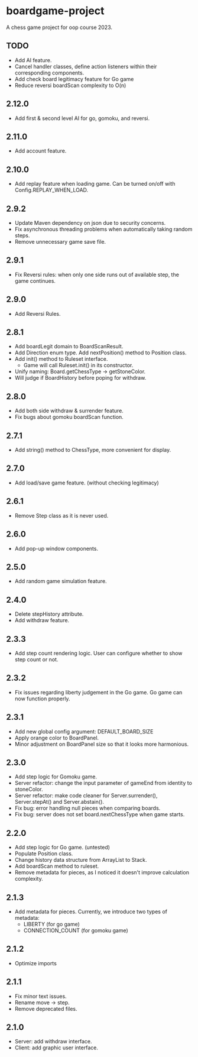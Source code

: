 # boardgame-project
A chess game project for oop course 2023.

## TODO

- Add AI feature.
- Cancel handler classes, define action listeners within their corresponding components.
- Add check board legitimacy feature for Go game
- Reduce reversi boardScan complexity to O(n)

## 2.12.0
- Add first & second level AI for go, gomoku, and reversi.

## 2.11.0
- Add account feature.

## 2.10.0
- Add replay feature when loading game. Can be turned on/off with Config.REPLAY_WHEN_LOAD.

## 2.9.2
- Update Maven dependency on json due to security concerns.
- Fix asynchronous threading problems when automatically taking random steps.
- Remove unnecessary game save file.

## 2.9.1
- Fix Reversi rules: when only one side runs out of available step, the game continues.

## 2.9.0

- Add Reversi Rules.

## 2.8.1

- Add boardLegit domain to BoardScanResult.
- Add Direction enum type. Add nextPosition() method to Position class.
- Add init() method to Ruleset interface.
  - Game will call Ruleset.init() in its constructor.
- Unify naming: Board.getChessType -> getStoneColor.
- Will judge if BoardHistory before poping for withdraw.

## 2.8.0
- Add both side withdraw & surrender feature.
- Fix bugs about gomoku boardScan function.

## 2.7.1
- Add string() method to ChessType, more convenient for display.

## 2.7.0
- Add load/save game feature. (without checking legitimacy)

## 2.6.1
- Remove Step class as it is never used.

## 2.6.0
- Add pop-up window components.

## 2.5.0
- Add random game simulation feature.

## 2.4.0
- Delete stepHistory attribute.
- Add withdraw feature.

## 2.3.3
- Add step count rendering logic. User can configure whether to show step count or not.

## 2.3.2
- Fix issues regarding liberty judgement in the Go game. Go game can now function properly.

## 2.3.1
- Add new global config argument: DEFAULT_BOARD_SIZE
- Apply orange color to BoardPanel.
- Minor adjustment on BoardPanel size so that it looks more harmonious.

## 2.3.0
- Add step logic for Gomoku game.
- Server refactor: change the input parameter of gameEnd from identity to stoneColor.
- Server refactor: make code cleaner for Server.surrender(), Server.stepAt() and Server.abstain().
- Fix bug: error handling null pieces when comparing boards.
- Fix bug: server does not set board.nextChessType when game starts.

## 2.2.0
- Add step logic for Go game. (untested)
- Populate Position class.
- Change history data structure from ArrayList to Stack.
- Add boardScan method to ruleset.
- Remove metadata for pieces, as I noticed it doesn't improve calculation complexity.

## 2.1.3
- Add metadata for pieces. Currently, we introduce two types of metadata: 
  - LIBERTY (for go game)
  - CONNECTION_COUNT (for gomoku game) 

## 2.1.2
- Optimize imports

## 2.1.1
- Fix minor text issues.
- Rename move -> step.
- Remove deprecated files.

## 2.1.0
- Server: add withdraw interface.
- Client: add graphic user interface.